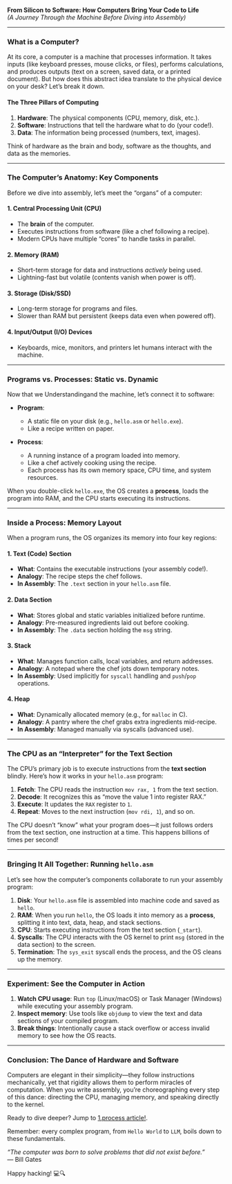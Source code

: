 **From Silicon to Software: How Computers Bring Your Code to Life**  
*(A Journey Through the Machine Before Diving into Assembly)*  

---

### **What is a Computer?**  
At its core, a computer is a machine that processes information. It takes inputs (like keyboard presses, mouse clicks, or files), performs calculations, and produces outputs (text on a screen, saved data, or a printed document). But how does this abstract idea translate to the physical device on your desk? Let’s break it down.  

#### **The Three Pillars of Computing**  
1. **Hardware**: The physical components (CPU, memory, disk, etc.).  
2. **Software**: Instructions that tell the hardware what to do (your code!).  
3. **Data**: The information being processed (numbers, text, images).  

Think of hardware as the brain and body, software as the thoughts, and data as the memories.  

---

### **The Computer’s Anatomy: Key Components**  
Before we dive into assembly, let’s meet the “organs” of a computer:  

#### **1. Central Processing Unit (CPU)**  
- The **brain** of the computer.  
- Executes instructions from software (like a chef following a recipe).  
- Modern CPUs have multiple “cores” to handle tasks in parallel.  

#### **2. Memory (RAM)**  
- Short-term storage for data and instructions *actively* being used.  
- Lightning-fast but volatile (contents vanish when power is off).  

#### **3. Storage (Disk/SSD)**  
- Long-term storage for programs and files.  
- Slower than RAM but persistent (keeps data even when powered off).  

#### **4. Input/Output (I/O) Devices**  
- Keyboards, mice, monitors, and printers let humans interact with the machine.  

---

### **Programs vs. Processes: Static vs. Dynamic**  
Now that we Understandingand the machine, let’s connect it to software:  

- **Program**:  
  - A static file on your disk (e.g., `hello.asm` or `hello.exe`).  
  - Like a recipe written on paper.  

- **Process**:  
  - A running instance of a program loaded into memory.  
  - Like a chef actively cooking using the recipe.  
  - Each process has its own memory space, CPU time, and system resources.  

When you double-click `hello.exe`, the OS creates a **process**, loads the program into RAM, and the CPU starts executing its instructions.  

---

### **Inside a Process: Memory Layout**  
When a program runs, the OS organizes its memory into four key regions:  

#### **1. Text (Code) Section**  
- **What**: Contains the executable instructions (your assembly code!).  
- **Analogy**: The recipe steps the chef follows.  
- **In Assembly**: The `.text` section in your `hello.asm` file.  

#### **2. Data Section**  
- **What**: Stores global and static variables initialized before runtime.  
- **Analogy**: Pre-measured ingredients laid out before cooking.  
- **In Assembly**: The `.data` section holding the `msg` string.  

#### **3. Stack**  
- **What**: Manages function calls, local variables, and return addresses.  
- **Analogy**: A notepad where the chef jots down temporary notes.  
- **In Assembly**: Used implicitly for `syscall` handling and `push`/`pop` operations.  


#### **4. Heap**  
- **What**: Dynamically allocated memory (e.g., for `malloc` in C).  
- **Analogy**: A pantry where the chef grabs extra ingredients mid-recipe.  
- **In Assembly**: Managed manually via syscalls (advanced use).  

---

### **The CPU as an “Interpreter” for the Text Section**  
The CPU’s primary job is to execute instructions from the **text section** blindly. Here’s how it works in your `hello.asm` program:

1. **Fetch**: The CPU reads the instruction `mov rax, 1` from the text section.  
2. **Decode**: It recognizes this as “move the value 1 into register RAX.”  
3. **Execute**: It updates the `RAX` register to `1`.  
4. **Repeat**: Moves to the next instruction (`mov rdi, 1`), and so on.  

The CPU doesn’t “know” what your program does—it just follows orders from the text section, one instruction at a time.
This happens billions of times per second!

---

### **Bringing It All Together: Running `hello.asm`**  
Let’s see how the computer’s components collaborate to run your assembly program:  

1. **Disk**: Your `hello.asm` file is assembled into machine code and saved as `hello`. 
2. **RAM**: When you run `hello`, the OS loads it into memory as a **process**, splitting it into text, data, heap, and stack sections.  
3. **CPU**: Starts executing instructions from the text section (`_start`).  
4. **Syscalls**: The CPU interacts with the OS kernel to print `msg` (stored in the data section) to the screen.  
5. **Termination**: The `sys_exit` syscall ends the process, and the OS cleans up the memory.  

---

### **Experiment: See the Computer in Action**  
1. **Watch CPU usage**: Run `top` (Linux/macOS) or Task Manager (Windows) while executing your assembly program.  
2. **Inspect memory**: Use tools like `objdump` to view the text and data sections of your compiled program.  
3. **Break things**: Intentionally cause a stack overflow or access invalid memory to see how the OS reacts.  

---

### **Conclusion: The Dance of Hardware and Software**  
Computers are elegant in their simplicity—they follow instructions mechanically, yet that rigidity allows them to perform miracles of computation. When you write assembly, you’re choreographing every step of this dance: directing the CPU, managing memory, and speaking directly to the kernel.  

Ready to dive deeper? Jump to [1.process article!](https://github.com/AmeerAtia/LetsGetX64/blob/master/articles/1.process.md).

Remember: every complex program, from `Hello World` to `LLM`, boils down to these fundamentals.

*“The computer was born to solve problems that did not exist before.”*  
— Bill Gates  

Happy hacking! 💻🔍
